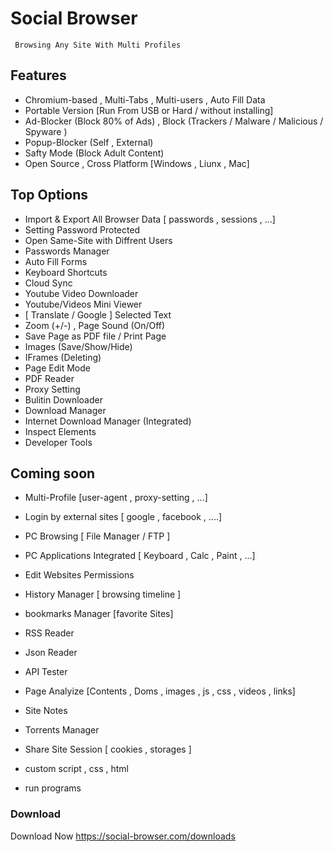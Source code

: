 # Social Browser

     Browsing Any Site With Multi Profiles

## Features

- Chromium-based , Multi-Tabs , Multi-users , Auto Fill Data
- Portable Version [Run From USB or Hard / without installing]
- Ad-Blocker (Block 80% of Ads) , Block (Trackers / Malware / Malicious / Spyware )
- Popup-Blocker (Self  , External)
- Safty Mode (Block Adult Content)  
- Open Source , Cross Platform [Windows , Liunx , Mac]

## Top Options

- Import & Export All Browser Data [ passwords , sessions , ...]
- Setting Password Protected
- Open Same-Site with Diffrent Users
- Passwords Manager
- Auto Fill Forms
- Keyboard Shortcuts
- Cloud Sync
- Youtube Video Downloader
- Youtube/Videos Mini Viewer
- [ Translate / Google ] Selected Text
- Zoom (+/-) , Page Sound (On/Off)
- Save Page as PDF file / Print Page
- Images (Save/Show/Hide)
- IFrames (Deleting)
- Page Edit Mode
- PDF Reader
- Proxy Setting
- Bulitin Downloader
- Download Manager
- Internet Download Manager (Integrated)
- Inspect Elements
- Developer Tools

## Coming soon

- Multi-Profile [user-agent , proxy-setting , ...]
- Login by external sites [ google , facebook , ....]
- PC Browsing [ File Manager / FTP ] 
- PC Applications Integrated [ Keyboard , Calc , Paint , ...]
- Edit Websites Permissions

- History Manager [ browsing timeline ]
- bookmarks Manager [favorite Sites]
- RSS Reader
- Json Reader
- API Tester
- Page Analyize [Contents , Doms , images , js , css , videos , links]
- Site Notes
- Torrents Manager
- Share Site Session [ cookies , storages ]

- custom script , css , html
- run programs

### Download

Download Now https://social-browser.com/downloads
